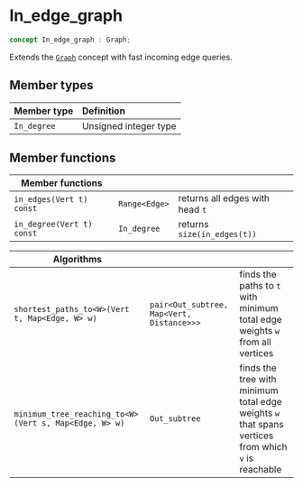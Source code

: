 
# In_edge_graph

```c++
concept In_edge_graph : Graph;
```

Extends the [`Graph`](Graph.md) concept with fast incoming edge queries.

## Member types
| Member type | Definition
|:----------- |:-----------
| `In_degree` | Unsigned integer type

## Member functions
| Member functions | | |
|------------------|-|-|
| `in_edges(Vert t) const` | `Range<Edge>` | returns all edges with head `t` |
| `in_degree(Vert t) const` | `In_degree` | returns `size(in_edges(t))` |

| Algorithms | | |
|------------|-|-|
| `shortest_paths_to<W>(Vert t, Map<Edge, W> w)` | `pair<Out_subtree, Map<Vert, Distance>>>` | finds the paths to `t` with minimum total edge weights `w` from all vertices |
| `minimum_tree_reaching_to<W>(Vert s, Map<Edge, W> w)` | `Out_subtree` | finds the tree with minimum total edge weights `w` that spans vertices from which `v` is reachable |
